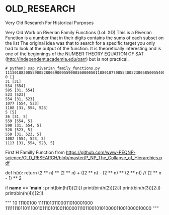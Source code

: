 # OLD_RESEARCH

Very Old Research For Historical Purposes

Very Old Work on Riverian Family Functions (LoL XD)
This is a Riverian Function is a number that in their digits contains the sums of each subset on the list
The original idea was that to search for a specific target you only had to look at the output of the function.
It is theoretically interesting and is one of the beginnings of the NUMBER THEORY EQUATION OF SAT (http://independent.academia.edu/oarr) but is not practical.


    # python3 ssp_riverian_family_functions.py
    1113010820055900528005900055900036000050110801077005540052300585005540003100000
    0 []
    31 [31]
    554 [554]
    585 [31, 554]
    523 [523]
    554 [31, 523]
    1077 [554, 523]
    1108 [31, 554, 523]
    5 [5]
    36 [31, 5]
    559 [554, 5]
    590 [31, 554, 5]
    528 [523, 5]
    559 [31, 523, 5]
    1082 [554, 523, 5]
    1113 [31, 554, 523, 5]

First H Familly Function from https://github.com/www-PEQNP-science/OLD_RESEARCH/blob/master/P_NP_The_Collapse_of_Hierarchies.pdf

def h(n):
    return (2 ** n) ** (2 ** n) + ((2 ** n) - (2 ** n) ** (2 ** n)) // (2 ** n - 1) ** 2


if __name__ == '__main__':
    print(bin(h(1))[2:])
    print(bin(h(2))[2:])
    print(bin(h(3))[2:])
    print(bin(h(4))[2:])

"""
10
11100100
111110101100011010001000
1111111011011100101110101001100001110110010101000011001000010000
"""
